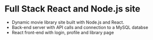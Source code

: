 # Full Stack React and Node.js site

- Dynamic movie library site built with Node.js and React.
- Back-end server with API calls and connection to a MySQL databse
- React front-end with login, profile and library page
